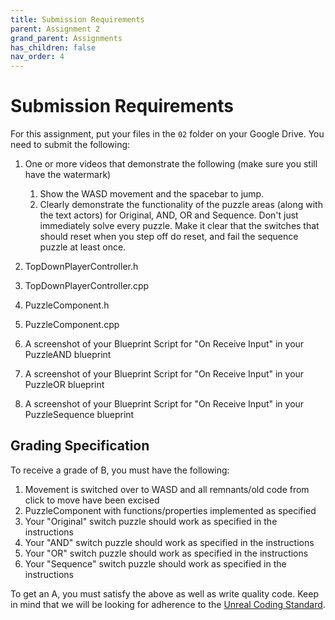 ```yaml
---
title: Submission Requirements
parent: Assignment 2
grand_parent: Assignments
has_children: false
nav_order: 4
---
```


# Submission Requirements

For this assignment, put your files in the `02` folder on your Google Drive. You need to submit the following:

1. One or more videos that demonstrate the following (make sure you still have the watermark)
   1. Show the WASD movement and the spacebar to jump.
   2. Clearly demonstrate the functionality of the puzzle areas (along with the text actors) for Original, AND, OR and Sequence. Don't just immediately solve every puzzle. Make it clear that the switches that should reset when you step off do reset, and fail the sequence puzzle at least once. 

2. TopDownPlayerController.h
3. TopDownPlayerController.cpp
4. PuzzleComponent.h
5. PuzzleComponent.cpp
6. A screenshot of your Blueprint Script for "On Receive Input" in your PuzzleAND blueprint
7. A screenshot of your Blueprint Script for "On Receive Input" in your PuzzleOR blueprint
8. A screenshot of your Blueprint Script for "On Receive Input" in your PuzzleSequence blueprint

## Grading Specification

To receive a grade of B, you must have the following:

1. Movement is switched over to WASD and all remnants/old code from click to move have been excised
2. PuzzleComponent with functions/properties implemented as specified
3. Your "Original" switch puzzle should work as specified in the instructions
4. Your "AND" switch puzzle should work as specified in the instructions
5. Your "OR" switch puzzle should work as specified in the instructions
6. Your "Sequence" switch puzzle should work as specified in the instructions

To get an A, you must satisfy the above as well as write quality code. Keep in mind that we will be looking for adherence to the [Unreal Coding Standard](https://docs.unrealengine.com/5.0/en-US/epic-cplusplus-coding-standard-for-unreal-engine/).

